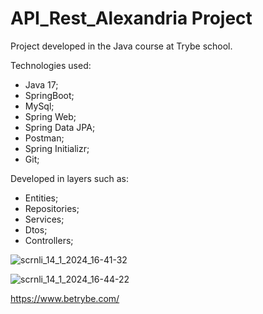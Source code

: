 # API_Rest_Alexandria Project

Project developed in the Java course at Trybe school.

Technologies used:

* Java 17;
* SpringBoot;
* MySql;
* Spring Web;
* Spring Data JPA;
* Postman;
* Spring Initializr;
* Git;

Developed in layers such as:

* Entities;
* Repositories;
* Services;
* Dtos;
* Controllers;


![scrnli_14_1_2024_16-41-32](https://github.com/Maycol-Mohr/API_Rest_Alexandria_Project/assets/80767489/04508bd1-d280-4a6f-8612-539706fa4f09)

![scrnli_14_1_2024_16-44-22](https://github.com/Maycol-Mohr/API_Rest_Alexandria_Project/assets/80767489/96c7fb5f-a835-4ccd-96a9-b4dea99df814)




https://www.betrybe.com/




